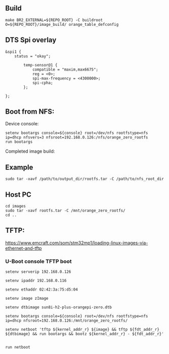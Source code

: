 ## Build
```shell
make BR2_EXTERNAL=${REPO_ROOT} -C buildroot O=${REPO_ROOT}/image_build/ orange_table_defconfig
```
## DTS Spi overlay
```dts
&spi1 {
	status = "okay";

        temp-sensor@1 {
            compatible = "maxim,max6675";
            reg = <0>;
            spi-max-frequency = <4300000>;
            spi-cpha;
        };

};
```


## Boot from NFS:
Device console:
```shell
setenv bootargs console=${console} root=/dev/nfs rootfstype=nfs ip=dhcp nfsvers=3 nfsroot=192.168.0.126:/nfs/orange_zero_rootfs
run bootargs
```

Completed image build:
## Example
```shell
sudo tar -xavf /path/to/output_dir/rootfs.tar -C /path/to/nfs_root_dir
```

## Host PC
```shell
cd images
sudo tar -xavf rootfs.tar -C /mnt/orange_zero_rootfs/
cd ..
```


## TFTP:
https://www.emcraft.com/som/stm32mp1/loading-linux-images-via-ethernet-and-tftp

### U-Boot console TFTP boot
```shell
setenv serverip 192.168.0.126

setenv ipaddr 192.168.0.116

setenv ethaddr 02:42:3a:75:d5:04

setenv image zImage

setenv dtbimage sun8i-h2-plus-orangepi-zero.dtb

setenv bootargs console=${console} root=/dev/nfs rootfstype=nfs ip=dhcp nfsroot=192.168.0.126:/mnt/orange_zero_rootfs/

setenv netboot 'tftp ${kernel_addr_r} ${image} && tftp ${fdt_addr_r} ${dtbimage} && run bootargs && bootz ${kernel_addr_r} - ${fdt_addr_r}'


run netboot
```